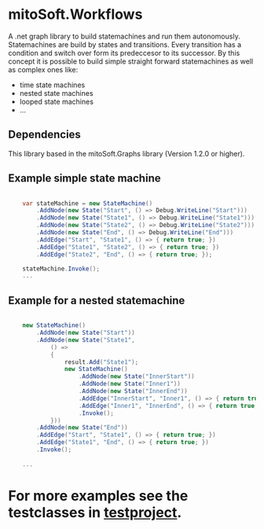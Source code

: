 # mitoSoft.Workflows
A .net graph library to build statemachines and run them autonomously.
Statemachines are build by states and transitions. Every transition has a
condition and switch over form its predeccesor to its successor.
By this concept it is possible to build simple straight forward statemachines as well
as complex ones like:
- time state machines
- nested state machines
- looped state machines
- ... 

## Dependencies

This library based in the mitoSoft.Graphs library (Version 1.2.0 or higher).

## Example simple state machine

```c#

	var stateMachine = new StateMachine()
		.AddNode(new State("Start", () => Debug.WriteLine("Start")))
		.AddNode(new State("State1", () => Debug.WriteLine("State1")))
		.AddNode(new State("State2", () => Debug.WriteLine("State2")))
		.AddNode(new State("End", () => Debug.WriteLine("End")))
		.AddEdge("Start", "State1", () => { return true; })
		.AddEdge("State1", "State2", () => { return true; })
		.AddEdge("State2", "End", () => { return true; });

	stateMachine.Invoke();
	...  

```


## Example for a nested statemachine

```c#

    new StateMachine()
		.AddNode(new State("Start"))
		.AddNode(new State("State1",
			() =>
			{
				result.Add("State1");
				new StateMachine()
					.AddNode(new State("InnerStart"))
					.AddNode(new State("Inner1"))
					.AddNode(new State("InnerEnd"))
					.AddEdge("InnerStart", "Inner1", () => { return true; })
					.AddEdge("Inner1", "InnerEnd", () => { return true; })
					.Invoke();
			}))
		.AddNode(new State("End"))
		.AddEdge("Start", "State1", () => { return true; })
		.AddEdge("State1", "End", () => { return true; })
		.Invoke();
	
	...  

```

# For more examples see the testclasses in [testproject](mitoSoft.Workflows.Tests.FullFramework.cproj).
